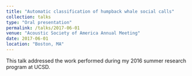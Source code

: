 ```yaml
---
title: "Automatic classification of humpback whale social calls"
collection: talks
type: "Oral presentation"
permalink: /talks/2017-06-01
venue: "Acoustic Society of America Annual Meeting"
date: 2017-06-01
location: "Boston, MA"
---
```


This talk addressed the work performed during my 2016 summer research program at UCSD.
